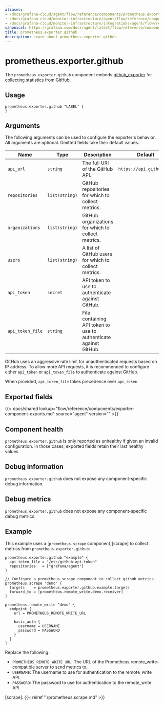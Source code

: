 ```yaml
---
aliases:
- /docs/grafana-cloud/agent/flow/reference/components/prometheus.exporter.github/
- /docs/grafana-cloud/monitor-infrastructure/agent/flow/reference/components/prometheus.exporter.github/
- /docs/grafana-cloud/monitor-infrastructure/integrations/agent/flow/reference/components/prometheus.exporter.github/
canonical: https://grafana.com/docs/agent/latest/flow/reference/components/prometheus.exporter.github/
title: prometheus.exporter.github
description: Learn about prometheus.exporter.github
---
```


# prometheus.exporter.github

The `prometheus.exporter.github` component embeds
[github_exporter](https://github.com/infinityworks/github-exporter) for collecting statistics from GitHub.

## Usage

```river
prometheus.exporter.github "LABEL" {
}
```

## Arguments

The following arguments can be used to configure the exporter's behavior.
All arguments are optional. Omitted fields take their default values.

| Name             | Type           | Description                                                      | Default                  | Required |
| ---------------- | -------------- | ---------------------------------------------------------------- | ------------------------ | -------- |
| `api_url`        | `string`       | The full URI of the GitHub API.                                  | `https://api.github.com` | no       |
| `repositories`   | `list(string)` | GitHub repositories for which to collect metrics.                |                          | no       |
| `organizations`  | `list(string)` | GitHub organizations for which to collect metrics.               |                          | no       |
| `users`          | `list(string)` | A list of GitHub users for which to collect metrics.             |                          | no       |
| `api_token`      | `secret`       | API token to use to authenticate against GitHub.                 |                          | no       |
| `api_token_file` | `string`       | File containing API token to use to authenticate against GitHub. |                          | no       |

GitHub uses an aggressive rate limit for unauthenticated requests based on IP address. To allow more API requests, it is recommended to configure either `api_token` or `api_token_file` to authenticate against GitHub.

When provided, `api_token_file` takes precedence over `api_token`.

## Exported fields

{{< docs/shared lookup="flow/reference/components/exporter-component-exports.md" source="agent" version="<AGENT VERSION>" >}}

## Component health

`prometheus.exporter.github` is only reported as unhealthy if given
an invalid configuration. In those cases, exported fields retain their last
healthy values.

## Debug information

`prometheus.exporter.github` does not expose any component-specific
debug information.

## Debug metrics

`prometheus.exporter.github` does not expose any component-specific
debug metrics.

## Example

This example uses a [`prometheus.scrape` component][scrape] to collect metrics
from `prometheus.exporter.github`:

```river
prometheus.exporter.github "example" {
  api_token_file = "/etc/github-api-token"
  repositories   = ["grafana/agent"]
}

// Configure a prometheus.scrape component to collect github metrics.
prometheus.scrape "demo" {
  targets    = prometheus.exporter.github.example.targets
  forward_to = [prometheus.remote_write.demo.receiver]
}

prometheus.remote_write "demo" {
  endpoint {
    url = PROMETHEUS_REMOTE_WRITE_URL

    basic_auth {
      username = USERNAME
      password = PASSWORD
    }
  }
}
```

Replace the following:

- `PROMETHEUS_REMOTE_WRITE_URL`: The URL of the Prometheus remote_write-compatible server to send metrics to.
- `USERNAME`: The username to use for authentication to the remote_write API.
- `PASSWORD`: The password to use for authentication to the remote_write API.

[scrape]: {{< relref "./prometheus.scrape.md" >}}
